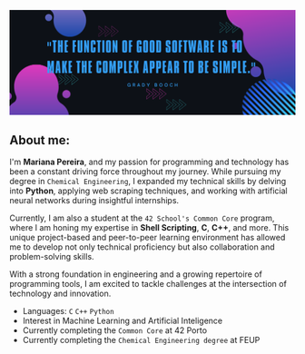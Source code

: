 ![alt text](./software1.png)

## About me:
I'm **Mariana Pereira**, and my passion for programming and technology has been a constant driving force throughout my journey. While pursuing my degree in ``Chemical Engineering``, I expanded my technical skills by delving into **Python**, applying web scraping techniques, and working with artificial neural networks during insightful internships.

Currently, I am also a student at the ``42 School's Common Core`` program, where I am honing my expertise in **Shell Scripting**, **C**, **C++**, and more. This unique project-based and peer-to-peer learning environment has allowed me to develop not only technical proficiency but also collaboration and problem-solving skills.

With a strong foundation in engineering and a growing repertoire of programming tools, I am excited to tackle challenges at the intersection of technology and innovation.

- Languages: ``C``  ``C++``  ``Python``
- Interest in Machine Learning and Artificial Inteligence
- Currently completing the ``Common Core`` at 42 Porto
- Currently completing the ``Chemical Engineering degree`` at FEUP



<!-- <div style="position: relative; width: 100%; height: 100%; margin: auto;">
  <img src="bolb2.png" style="top: 0; left: 0; width: 100%; height: 100%; z-index: -1;"/>
  <a href="https://github.com/anuraghazra/convoychat" style="position: absolute; left: 210px; top: 50px; display: block; z-index: 1;">
    <img height=200 src="https://github-readme-stats.vercel.app/api/top-langs?username=mfaria-p&hide=GLSL&layout=compact&bg_color=0d1117&title_color=349ff6&text_color=ce36af&hide_border=true&langs_count=8&card_width=320" />
  </a>
</div> -->